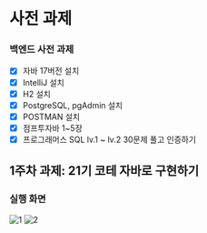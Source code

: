 # 사전 과제

### 백엔드 사전 과제
- [x] 자바 17버전 설치
- [x] IntelliJ 설치
- [x] H2 설치
- [x] PostgreSQL, pgAdmin 설치
- [x] POSTMAN 설치
- [x] 점프투자바 1~5장
- [x] 프로그래머스 SQL lv.1 ~ lv.2 30문제 풀고 인증하기

## 1주차 과제: 21기 코테 자바로 구현하기

### 실행 화면
![1](https://github.com/user-attachments/assets/6ea4c8ef-e9fb-499f-a191-5554c981cf78)
![2](https://github.com/user-attachments/assets/660582f3-205b-4c17-b755-67773bbe5dab)
